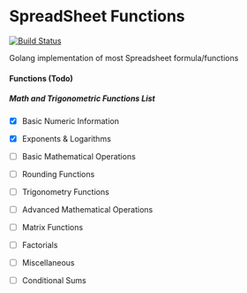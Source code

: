 # SpreadSheet Functions

[![Build Status](https://travis-ci.org/TaperBox/spreadsheet-functions.svg)](https://travis-ci.org/TaperBox/spreadsheet-functions)

Golang implementation of most Spreadsheet formula/functions

#### Functions (Todo)

##### Math and Trigonometric Functions List 	  
- [x] Basic Numeric Information
- [x] Exponents & Logarithms				  
- [ ] Basic Mathematical Operations			  
- [ ] Rounding Functions	                  
- [ ] Trigonometry Functions				  
- [ ] Advanced Mathematical Operations		  
- [ ] Matrix Functions						                    
- [ ] Factorials							  
- [ ] Miscellaneous     					  
- [ ] Conditional Sums 						  


    